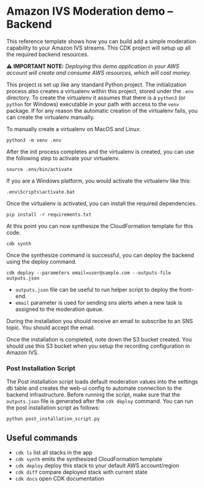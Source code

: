# Amazon IVS Moderation demo – Backend

This reference template shows how you can build add a simple  moderation capability to your Amazon IVS streams. This CDK project will setup up all the required backend resources.

⚠️ **IMPORTANT NOTE:** *Deploying this demo application in your AWS account will create and consume AWS resources, which will cost money.*

This project is set up like any standard Python project.  The initialization process also creates a virtualenv within this project, stored under the `.env` directory. To create the virtualenv it assumes that there is a `python3` (or `python` for Windows) executable in your path with access to the `venv` package. If for any reason the automatic creation of the virtualenv fails, you can create the virtualenv manually.

To manually create a virtualenv on MacOS and Linux:

```
python3 -m venv .env
```

After the init process completes and the virtualenv is created, you can use the following
step to activate your virtualenv.

```
source .env/bin/activate
```

If you are a Windows platform, you would activate the virtualenv like this:

```
.env\Scripts\activate.bat
```

Once the virtualenv is activated, you can install the required dependencies.

```
pip install -r requirements.txt
```

At this point you can now synthesize the CloudFormation template for this code.

```
cdk synth
```
Once the synthesize command is successful, you can deploy the backend using the deploy command.

```
cdk deploy --parameters email=user@sample.com --outputs-file outputs.json
```

* `outputs.json` file can be useful to run helper script to deploy the front-end.
* `email` parameter is used for sending sns alerts when a new task is assigned to the moderation queue. 

During the installation you should receive an email to subscribe to an SNS topic. You should accept the email.    

Once the installation is completed, note down the S3 bucket created. You should use this S3 bucket when you setup the recording configuration in Amazon IVS.

### Post Installation Script

The Post installation script loads default moderation values into the settings db table and creates the web-ui config to automate connection to the backend infrastructure. Before running the script, make sure that the `outputs.json` file is generated after the `cdk deploy` command. You can run the post installation script as follows:

```
python post_installation_script.py
```

## Useful commands

 * `cdk ls`          list all stacks in the app
 * `cdk synth`       emits the synthesized CloudFormation template
 * `cdk deploy`      deploy this stack to your default AWS account/region
 * `cdk diff`        compare deployed stack with current state
 * `cdk docs`        open CDK documentation
